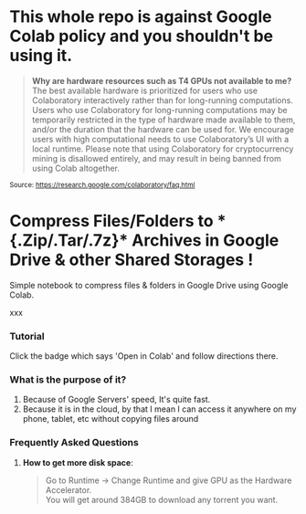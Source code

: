 # This whole repo is against Google Colab policy and you shouldn't be using it.

> **Why are hardware resources such as T4 GPUs not available to me?**
> The best available hardware is prioritized for users who use Colaboratory interactively rather than for long-running computations. Users who use Colaboratory for long-running computations may be temporarily restricted in the type of hardware made available to them, and/or the duration that the hardware can be used for. We encourage users with high computational needs to use Colaboratory’s UI with a local runtime.
> Please note that using Colaboratory for cryptocurrency mining is disallowed entirely, and may result in being banned from using Colab altogether.

<sub>Source: https://research.google.com/colaboratory/faq.html</sub>

# **Compress Files/Folders to \*{.Zip/.Tar/.7z}\* Archives in Google Drive & other Shared Storages !**

Simple notebook to compress files & folders in Google Drive using Google Colab.

xxx

### Tutorial

Click the badge which says 'Open in Colab' and follow directions there.

### What is the purpose of it?

1. Because of Google Servers' speed, It's quite fast.
2. Because it is in the cloud, by that I mean I can access it anywhere on my phone, tablet, etc without copying files around

### Frequently Asked Questions

1. **How to get more disk space**:

   > Go to Runtime -> Change Runtime and give GPU as the Hardware Accelerator.  
   > You will get around 384GB to download any torrent you want.
